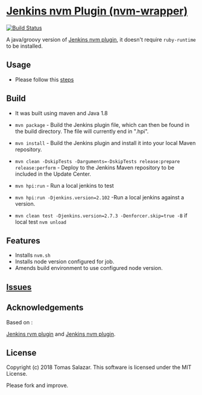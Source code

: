 # [Jenkins nvm Plugin (nvm-wrapper)](https://plugins.jenkins.io/nvm-wrapper)

[![Build Status](https://img.shields.io/travis/tacoss/nvm-wrapper-plugin/master.svg?style=flat)](https://travis-ci.org/tacoss/nvm-wrapper-plugin)



A java/groovy version of [Jenkins nvm plugin](https://github.com/codevise/jenkins-nvm-plugin), it
doesn't require `ruby-runtime` to be installed.

## Usage
- Please follow this [steps](https://plugins.jenkins.io/nvm-wrapper)

## Build
- It was built using maven and Java 1.8

- `mvn package` - Build the Jenkins plugin file, which can then be
  found in the build directory. The file will currently end in ".hpi".
- `mvn install` - Build the Jenkins plugin and install it into your
  local Maven repository.
- `mvn clean -DskipTests -Darguments=-DskipTests release:prepare release:perform` - Deploy to
  the Jenkins Maven repository to be included in the Update Center.
- `mvn hpi:run` - Run a local jenkins to test
- `mvn hpi:run -Djenkins.version=2.102` -Run a local jenkins against a version.
- `mvn clean test -Djenkins.version=2.7.3 -Denforcer.skip=true -B` if local test `nvm unload`

## Features

- Installs `nvm.sh`
- Installs node version configured for job.
- Amends build environment to use configured node version.

## [Issues](https://issues.jenkins-ci.org/browse/JENKINS-53301?jql=project%20%3D%20JENKINS%20AND%20status%20%3D%20Open%20AND%20component%20%3D%20nvm-wrapper-plugin)


## Acknowledgements

Based on :

[Jenkins rvm plugin](https://github.com/jenkinsci/rvm-plugin) and
[Jenkins nvm plugin](https://github.com/codevise/jenkins-nvm-plugin).

## License

Copyright (c) 2018 Tomas Salazar. This software is licensed under the MIT License.

Please fork and improve.

